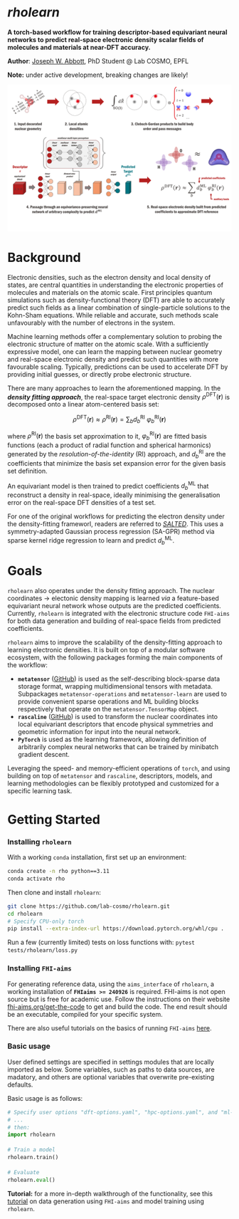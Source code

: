 # *rholearn*

**A torch-based workflow for training descriptor-based equivariant neural networks to predict real-space electronic density scalar fields of molecules and materials at near-DFT accuracy.**

**Author**: [Joseph W. Abbott](https://linktr.ee/josephabbott), PhD Student @ Lab COSMO, EPFL

**Note:** under active development, breaking changes are likely!

![rholearn workflow summary](example/assets/rholearn.png)

# Background

Electronic densities, such as the electron density and local density of states, are central quantities in understanding the electronic properties of molecules and materials on the atomic scale. First principles quantum simulations such as density-functional theory (DFT) are able to accurately predict such fields as a linear combination of single-particle solutions to the Kohn-Sham equations. While reliable and accurate, such methods scale unfavourably with the number of electrons in the system. 

Machine learning methods offer a complementary solution to probing the electronic structure of matter on the atomic scale. With a sufficiently expressive model, one can learn the mapping between nuclear geometry and real-space electronic density and predict such quantities with more favourable scaling. Typically, predictions can be used to accelerate DFT by providing initial guesses, or directly probe electronic structure.

There are many approaches to learn the aforementioned mapping. In the ***density fitting approach***, the real-space target electronic density $\rho^{\text{DFT}}(\mathbf{r})$ is decomposed onto a linear atom-centered basis set:

$$
\rho^{\text{DFT}}(\mathbf{r}) \approx \rho^{\text{RI}}(\mathbf{r}) = \sum_{b} d_b^{\text{RI}} \ \varphi_b^{\text{RI}}(\mathbf{r})
$$

where $\rho^{\text{RI}}(\mathbf{r})$ the basis set approximation to it, $\varphi_b^{\text{RI}}(\mathbf{r})$ are fitted basis functions (each a product of radial function and spherical harmonics) generated by the *resolution-of-the-identity* (RI) approach, and $d_b^{\text{RI}}$ are the coefficients that minimize the basis set expansion error for the given basis set definition.

An equivariant model is then trained to predict coefficients $d_b^{\text{ML}}$ that reconstruct a density in real-space, ideally minimising the generalisation error on the real-space DFT densities of a test set.

For one of the original workflows for predicting the electron density under the density-fitting frameworl, readers are referred to [*SALTED*](https://github.com/andreagrisafi/SALTED). This uses a symmetry-adapted Gaussian process regression (SA-GPR) method via sparse kernel ridge regression to learn and predict $d_b^{\text{ML}}$.

# Goals

`rholearn` also operates under the density fitting approach. The nuclear coordinates $\to$ electonic density mapping is learned *via* a feature-based equivariant neural network whose outputs are the predicted coefficients. Currently, `rholearn` is integrated with the electronic structure code `FHI-aims` for both data generation and building of real-space fields from predicted coefficients.

`rholearn` aims to improve the scalability of the density-fitting approach to learning electronic densities. It is built on top of a modular software ecosystem, with the following packages forming the main components of the workflow:

* **`metatensor`** ([GitHub](https://github.com/lab-cosmo/metatensor)) is used as the self-describing block-sparse data storage format, wrapping multidimensional tensors with metadata. Subpackages `metatensor-operations` and `metatensor-learn` are used to provide convenient sparse operations and ML building blocks respectively that operate on the `metatensor.TensorMap` object.
* **`rascaline`** ([GitHub](https://github.com/luthaf/rascaline)) is used to transform the nuclear coordinates into local equivariant descriptors that encode physical symmetries and geometric information for input into the neural network.
* **`PyTorch`** is used as the learning framework, allowing definition of arbitrarily complex neural networks that can be trained by minibatch gradient descent.

Leveraging the speed- and memory-efficient operations of `torch`, and using building on top of `metatensor` and `rascaline`, descriptors, models, and learning methodologies can be flexibly prototyped and customized for a specific learning task.


# Getting Started

### Installing `rholearn`

With a working `conda` installation, first set up an environment:
```bash
conda create -n rho python==3.11
conda activate rho
```
Then clone and install `rholearn`:
```bash
git clone https://github.com/lab-cosmo/rholearn.git
cd rholearn
# Specify CPU-only torch
pip install --extra-index-url https://download.pytorch.org/whl/cpu .
```

Run a few (currently limited) tests on loss functions with: `pytest tests/rholearn/loss.py`

### Installing `FHI-aims`

For generating reference data, using the `aims_interface` of `rholearn`, a working installation of **`FHIaims >= 240926`** is required. FHI-aims is not open source but is free for academic use. Follow the instructions on their website [fhi-aims.org/get-the-code](https://fhi-aims.org/get-the-code/) to get and build the code. The end result should be an executable, compiled for your specific system.

There are also useful tutorials on the basics of running `FHI-aims` [here](https://fhi-aims-club.gitlab.io/tutorials/basics-of-running-fhi-aims/).


### Basic usage

User defined settings are specified in settings modules that are locally imported as below. Some variables, such as paths to data sources, are madatory, and others are optional variables that overwrite pre-existing defaults.

Basic usage is as follows:

```python
# Specify user options "dft-options.yaml", "hpc-options.yaml", and "ml-options.yaml"
# ...
# then:
import rholearn

# Train a model
rholearn.train()

# Evaluate
rholearn.eval()
```

**Tutorial:** for a more in-depth walkthrough of the functionality, see this [tutorial](example/rholearn-aims-tutorial/README.md) on data generation using `FHI-aims` and model training using `rholearn`.
